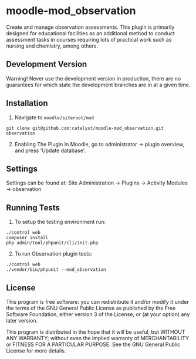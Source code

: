 # moodle-mod_observation

Create and manage observation assessments. This plugin is primarily designed 
for educational facilities as an additional method to conduct assessment tasks 
in courses requiring lots of practical work such as nursing and chemistry, among others.

## Development Version
Warning! Never use the development version in production, there are no guarantees for which state the development branches are in at a given time.

## Installation

1. Navigate to `moodle/siteroot/mod`

```
git clone git@github.com:catalyst/moodle-mod_observation.git observation
```

2. Enabling The Plugin
In Moodle, go to administrator -> plugin overview, and press 'Update database'.

## Settings
Settings can be found at: Site Administration -> Plugins -> Activity Modules -> observation

## Running Tests
1. To setup the testing environment run:
```
./control web
composer install
php admin/tool/phpunit/cli/init.php
```
2. To run Observation plugin tests:
```
./control web
./vendor/bin/phpunit --mod_observation
```

## License
This program is free software: you can redistribute it and/or modify it under the terms of the GNU General Public License as published by the Free Software Foundation, either version 3 of the License, or (at your option) any later version.

This program is distributed in the hope that it will be useful, but WITHOUT ANY WARRANTY; without even the implied warranty of MERCHANTABILITY or FITNESS FOR A PARTICULAR PURPOSE. See the GNU General Public License for more details.
